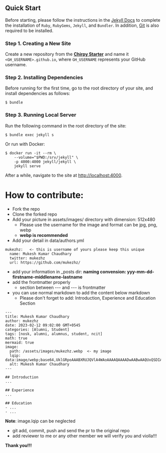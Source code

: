 ## Quick Start

Before starting, please follow the instructions in the [Jekyll Docs](https://jekyllrb.com/docs/installation/) to complete the installation of `Ruby`, `RubyGems`, `Jekyll`, and `Bundler`. In addition, [Git](https://git-scm.com/) is also required to be installed.

### Step 1. Creating a New Site

Create a new repository from the [**Chirpy Starter**](https://github.com/cotes2020/chirpy-starter/generate) and name it `<GH_USERNAME>.github.io`, where `GH_USERNAME` represents your GitHub username.

### Step 2. Installing Dependencies

Before running for the first time, go to the root directory of your site, and install dependencies as follows:

```console
$ bundle
```

### Step 3. Running Local Server

Run the following command in the root directory of the site:

```console
$ bundle exec jekyll s
```

Or run with Docker:

```console
$ docker run -it --rm \
    --volume="$PWD:/srv/jekyll" \
    -p 4000:4000 jekyll/jekyll \
    jekyll serve
```

After a while, navigate to the site at <http://localhost:4000>.

# How to contribute:

- Fork the repo
- Clone the forked repo
- Add your picture in assets/images/ directory with dimension: 512x480
  - Please use the username for the image and format can be jpg, png, webp 
  - **webp is recommended**
- Add your detail in data/authors.yml
```
mukezhz:   <- this is username of yours please keep this unique
  name: Mukesh Kumar Chaudhary
  twitter: mukezhz
  url: https://github.com/mukezhz/
```
- add your information in _posts dir: **naming convension: yyy-mm-dd-firstname-middlename-lastname**
- add the frontmatter properly 
  - section between --- and --- is frontmatter
- you can use normal markdown to add the content below markdown
  - Please don't forget to add: Introduction, Experience and Education Section
```
---
title: Mukesh Kumar Chaudhary
author: mukezhz
date: 2023-02-12 09:02:00 GMT+0545
categories: [Alumni, Student]
tags: [nosk, alumni, alumnus, student, ncit]
math: true
mermaid: true
image:
  path: /assets/images/mukezhz.webp  <- my image
  lqip: data:image/webp;base64,UklGRpoAAABXRUJQVlA4WAoAAAAQAAAADwAABwAAQUxQSDIAAAARL0AmbZurmr57yyIiqE8oiG0bejIYEQTgqiDA9vqnsUSI6H+oAERp2HZ65qP/VIAWAFZQOCBCAAAA8AEAnQEqEAAIAAVAfCWkAALp8sF8rgRgAP7o9FDvMCkMde9PK7euH5M1m6VWoDXf2FkP3BqV0ZYbO6NA/VFIAAAA
  alt: Mukesh Kumar Chaudhary
---

## Introduction
...

## Experience
...

## Education
- ...
- ...
```
**Note**: image.lqip can be neglected
- git add, commit, push and send the pr to the original repo
- add reviewer to me or any other member we will verify you and violla!!!


**Thank you!!!**
